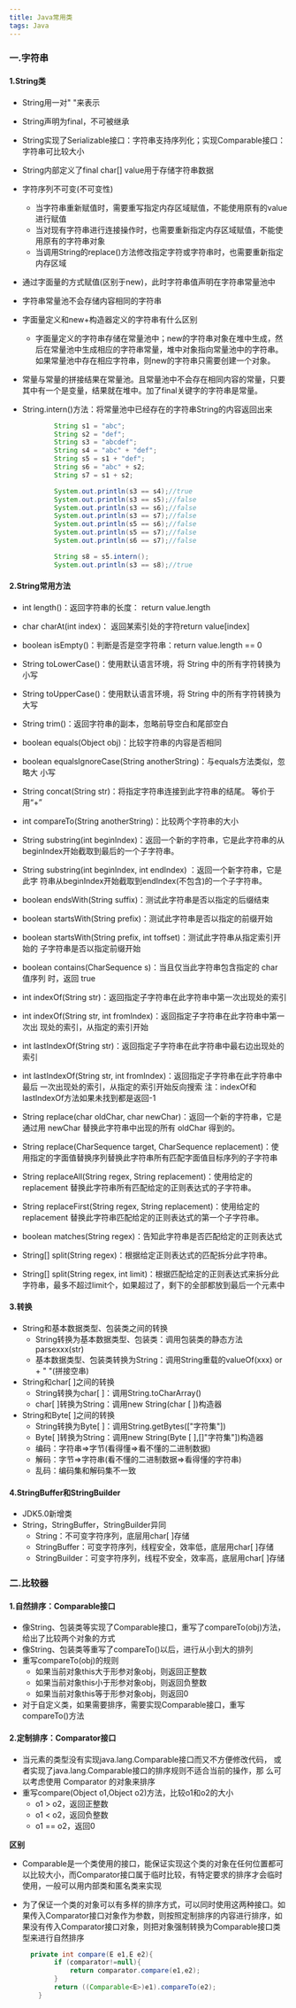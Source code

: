 ```yaml
---
title: Java常用类
tags: Java
---
```


### 一.字符串

#### 1.String类

- String用一对" "来表示

- String声明为final，不可被继承

- String实现了Serializable接口：字符串支持序列化；实现Comparable接口：字符串可比较大小

- String内部定义了final char[] value用于存储字符串数据

- 字符序列不可变(不可变性)

  - 当字符串重新赋值时，需要重写指定内存区域赋值，不能使用原有的value进行赋值
  - 当对现有字符串进行连接操作时，也需要重新指定内存区域赋值，不能使用原有的字符串对象
  - 当调用String的replace()方法修改指定字符或字符串时，也需要重新指定内存区域

- 通过字面量的方式赋值(区别于new)，此时字符串值声明在字符串常量池中

- 字符串常量池不会存储内容相同的字符串

- 字面量定义和new+构造器定义的字符串有什么区别

  - 字面量定义的字符串存储在常量池中；new的字符串对象在堆中生成，然后在常量池中生成相应的字符串常量，堆中对象指向常量池中的字符串。如果常量池中存在相应字符串，则new的字符串只需要创建一个对象。

- 常量与常量的拼接结果在常量池。且常量池中不会存在相同内容的常量，只要其中有一个是变量，结果就在堆中。加了final关键字的字符串是常量。

- String.intern()方法：将常量池中已经存在的字符串String的内容返回出来

  ```java
          String s1 = "abc";
          String s2 = "def";
          String s3 = "abcdef";
          String s4 = "abc" + "def";
          String s5 = s1 + "def";
          String s6 = "abc" + s2;
          String s7 = s1 + s2;
  
          System.out.println(s3 == s4);//true
          System.out.println(s3 == s5);//false
          System.out.println(s3 == s6);//false
          System.out.println(s3 == s7);//false
          System.out.println(s5 == s6);//false
          System.out.println(s5 == s7);//false
          System.out.println(s6 == s7);//false
  
          String s8 = s5.intern();
          System.out.println(s3 == s8);//true
  ```


#### 2.String常用方法

- int length()：返回字符串的长度： return value.length 

- char charAt(int index)： 返回某索引处的字符return value[index] 

- boolean isEmpty()：判断是否是空字符串：return value.length == 0 

- String toLowerCase()：使用默认语言环境，将 String 中的所有字符转换为小写 

- String toUpperCase()：使用默认语言环境，将 String 中的所有字符转换为大写 

- String trim()：返回字符串的副本，忽略前导空白和尾部空白 

- boolean equals(Object obj)：比较字符串的内容是否相同 

- boolean equalsIgnoreCase(String anotherString)：与equals方法类似，忽略大 小写 

- String concat(String str)：将指定字符串连接到此字符串的结尾。 等价于用“+” 

- int compareTo(String anotherString)：比较两个字符串的大小 

- String substring(int beginIndex)：返回一个新的字符串，它是此字符串的从 beginIndex开始截取到最后的一个子字符串。 

- String substring(int beginIndex, int endIndex) ：返回一个新字符串，它是此字 符串从beginIndex开始截取到endIndex(不包含)的一个子字符串。 

- boolean endsWith(String suffix)：测试此字符串是否以指定的后缀结束 

- boolean startsWith(String prefix)：测试此字符串是否以指定的前缀开始 

- boolean startsWith(String prefix, int toffset)：测试此字符串从指定索引开始的 子字符串是否以指定前缀开始

- boolean contains(CharSequence s)：当且仅当此字符串包含指定的 char 值序列 时，返回 true 

- int indexOf(String str)：返回指定子字符串在此字符串中第一次出现处的索引 

- int indexOf(String str, int fromIndex)：返回指定子字符串在此字符串中第一次出 现处的索引，从指定的索引开始 

- int lastIndexOf(String str)：返回指定子字符串在此字符串中最右边出现处的索引 

- int lastIndexOf(String str, int fromIndex)：返回指定子字符串在此字符串中最后 一次出现处的索引，从指定的索引开始反向搜索 注：indexOf和lastIndexOf方法如果未找到都是返回-1

- String replace(char oldChar, char newChar)：返回一个新的字符串，它是 通过用 newChar 替换此字符串中出现的所有 oldChar 得到的。 

- String replace(CharSequence target, CharSequence replacement)：使 用指定的字面值替换序列替换此字符串所有匹配字面值目标序列的子字符串

- String replaceAll(String regex, String replacement)：使用给定的replacement 替换此字符串所有匹配给定的正则表达式的子字符串。 

- String replaceFirst(String regex, String replacement)：使用给定的 replacement 替换此字符串匹配给定的正则表达式的第一个子字符串。

- boolean matches(String regex)：告知此字符串是否匹配给定的正则表达式 

- String[] split(String regex)：根据给定正则表达式的匹配拆分此字符串。 

- String[] split(String regex, int limit)：根据匹配给定的正则表达式来拆分此 字符串，最多不超过limit个，如果超过了，剩下的全部都放到最后一个元素中

#### 3.转换

- String和基本数据类型、包装类之间的转换
  - String转换为基本数据类型、包装类：调用包装类的静态方法parsexxx(str)
  - 基本数据类型、包装类转换为String：调用String重载的valueOf(xxx) or + " "(拼接空串)
- String和char[ ]之间的转换
  - String转换为char[ ]：调用String.toCharArray()
  - char[ ]转换为String：调用new String(char [ ])构造器
- String和Byte[ ]之间的转换
  - String转换为Byte[ ]：调用String.getBytes(["字符集"])
  - Byte[ ]转换为String：调用new String(Byte [ ],[]"字符集"])构造器
  - 编码：字符串=>字节(看得懂=>看不懂的二进制数据)
  - 解码：字节=>字符串(看不懂的二进制数据=>看得懂的字符串)
  - 乱码：编码集和解码集不一致

#### 4.StringBuffer和StringBuilder

- JDK5.0新增类
- String，StringBuffer，StringBuilder异同
  - String：不可变字符序列，底层用char[ ]存储
  - StringBuffer：可变字符序列，线程安全，效率低，底层用char[ ]存储
  - StringBuilder：可变字符序列，线程不安全，效率高，底层用char[ ]存储



### 二.比较器

#### 1.自然排序：Comparable接口

- 像String、包装类等实现了Comparable接口，重写了compareTo(obj)方法，给出了比较两个对象的方式
- 像String、包装类等重写了compareTo()以后，进行从小到大的排列
- 重写compareTo(obj)的规则
  - 如果当前对象this大于形参对象obj，则返回正整数
  - 如果当前对象this小于形参对象obj，则返回负整数
  - 如果当前对象this等于形参对象obj，则返回0
- 对于自定义类，如果需要排序，需要实现Comparable接口，重写compareTo()方法

#### 2.定制排序：Comparator接口

- 当元素的类型没有实现java.lang.Comparable接口而又不方便修改代码， 或者实现了java.lang.Comparable接口的排序规则不适合当前的操作，那 么可以考虑使用 Comparator 的对象来排序
- 重写compare(Object o1,Object o2)方法，比较o1和o2的大小
  - o1 > o2，返回正整数
  - o1 < o2，返回负整数
  - o1 == o2，返回0

**区别**

- Comparable是一个类使用的接口，能保证实现这个类的对象在任何位置都可以比较大小，而Comparator接口属于临时比较，有特定要求的排序才会临时使用，一般可以用内部类和匿名类来实现

- 为了保证一个类的对象可以有多样的排序方式，可以同时使用这两种接口。如果传入Comparator接口对象作为参数，则按照定制排序的内容进行排序，如果没有传入Comparator接口对象，则把对象强制转换为Comparable接口类型来进行自然排序

  ```java
  	private int compare(E e1,E e2){
          if (comparator!=null){
              return comparator.compare(e1,e2);
          }
          return ((Comparable<E>)e1).compareTo(e2);
      }
  ```

  



